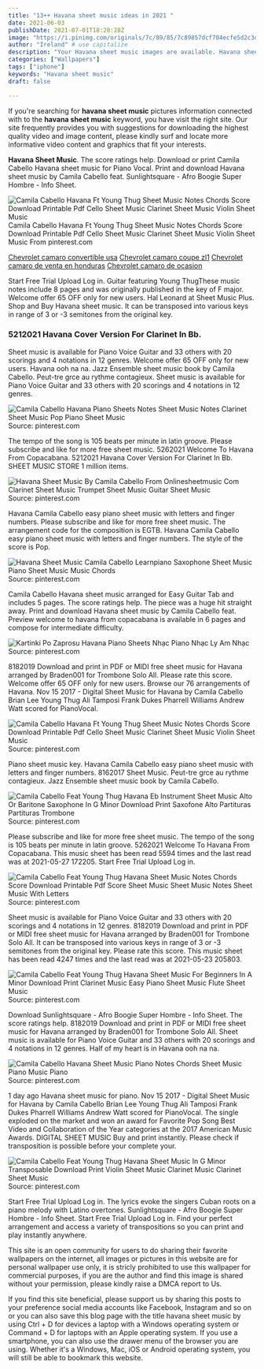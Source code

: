 ```yaml
---
title: "13++ Havana sheet music ideas in 2021 "
date: 2021-06-03
publishDate: 2021-07-01T18:20:28Z
image: "https://i.pinimg.com/originals/7c/89/85/7c89857dcf704ecfe5d2c3d0cac31e5e.gif"
author: "Ireland" # use capitalize
description: "Your Havana sheet music images are available. Havana sheet music are a topic that is being searched for and liked by netizens now. You can Find and Download the Havana sheet music files here. Download all free photos and vectors."
categories: ["Wallpapers"]
tags: ["iphone"]
keywords: "Havana sheet music"
draft: false

---
```


If you're searching for **havana sheet music** pictures information connected with to the **havana sheet music** keyword, you have visit the right  site.  Our site frequently  provides you with  suggestions  for downloading  the highest  quality video and image  content, please kindly surf and locate more informative video content and graphics  that fit your interests.

**Havana Sheet Music**. The score ratings help. Download or print Camila Cabello Havana sheet music for Piano Vocal. Print and download Havana sheet music by Camila Cabello feat. Sunlightsquare - Afro Boogie Super Hombre - Info Sheet.

![Camila Cabello Havana Ft Young Thug Sheet Music Notes Chords Score Download Printable Pdf Cello Sheet Music Clarinet Sheet Music Violin Sheet Music](https://i.pinimg.com/originals/27/31/2d/27312d4faca1014d165fd3105991c339.png "Camila Cabello Havana Ft Young Thug Sheet Music Notes Chords Score Download Printable Pdf Cello Sheet Music Clarinet Sheet Music Violin Sheet Music")
Camila Cabello Havana Ft Young Thug Sheet Music Notes Chords Score Download Printable Pdf Cello Sheet Music Clarinet Sheet Music Violin Sheet Music From pinterest.com

[Chevrolet camaro convertible usa](/chevrolet-camaro-convertible-usa/)
[Chevrolet camaro coupe zl1](/chevrolet-camaro-coupe-zl1/)
[Chevrolet camaro de venta en honduras](/chevrolet-camaro-de-venta-en-honduras/)
[Chevrolet camaro de ocasion](/chevrolet-camaro-de-ocasion/)

Start Free Trial Upload Log in. Guitar featuring Young ThugThese music notes include 8 pages and was originally published in the key of F major. Welcome offer 65 OFF only for new users. Hal Leonard at Sheet Music Plus. Shop and Buy Havana sheet music. It can be transposed into various keys in range of 3 or -3 semitones from the original key.

### 5212021 Havana Cover Version For Clarinet In Bb.

Sheet music is available for Piano Voice Guitar and 33 others with 20 scorings and 4 notations in 12 genres. Welcome offer 65 OFF only for new users. Havana ooh na na. Jazz Ensemble sheet music book by Camila Cabello. Peut-tre grce au rythme contagieux. Sheet music is available for Piano Voice Guitar and 33 others with 20 scorings and 4 notations in 12 genres.


![Camila Cabello Havana Piano Sheets Notes Sheet Music Notes Clarinet Sheet Music Pop Piano Sheet Music](https://i.pinimg.com/originals/80/89/1e/80891eb5ec3a760e181f34fe9fc5874c.png "Camila Cabello Havana Piano Sheets Notes Sheet Music Notes Clarinet Sheet Music Pop Piano Sheet Music")
Source: pinterest.com

The tempo of the song is 105 beats per minute in latin groove. Please subscribe and like for more free sheet music. 5262021 Welcome To Havana From Copacabana. 5212021 Havana Cover Version For Clarinet In Bb. SHEET MUSIC STORE 1 million items.

![Havana Sheet Music By Camila Cabello From Onlinesheetmusic Com Clarinet Sheet Music Trumpet Sheet Music Guitar Sheet Music](https://i.pinimg.com/originals/a2/71/1f/a2711f12a9d31d031dbd5f4314288a31.png "Havana Sheet Music By Camila Cabello From Onlinesheetmusic Com Clarinet Sheet Music Trumpet Sheet Music Guitar Sheet Music")
Source: pinterest.com

Havana Camila Cabello easy piano sheet music with letters and finger numbers. Please subscribe and like for more free sheet music. The arrangement code for the composition is EGTB. Havana Camila Cabello easy piano sheet music with letters and finger numbers. The style of the score is Pop.

![Havana Sheet Music Camila Cabello Learnpiano Saxophone Sheet Music Piano Sheet Music Music Chords](https://i.pinimg.com/originals/c8/a6/1b/c8a61b4f41ea796d83b885fe330c8912.png "Havana Sheet Music Camila Cabello Learnpiano Saxophone Sheet Music Piano Sheet Music Music Chords")
Source: pinterest.com

Camila Cabello Havana sheet music arranged for Easy Guitar Tab and includes 5 pages. The score ratings help. The piece was a huge hit straight away. Print and download Havana sheet music by Camila Cabello feat. Preview welcome to havana from copacabana is available in 6 pages and compose for intermediate difficulty.

![Kartinki Po Zaprosu Havana Piano Sheets Nhạc Piano Nhạc Ly Am Nhạc](https://i.pinimg.com/originals/af/b1/d1/afb1d1d0c7bbe9165ee1d43503c72f4a.png "Kartinki Po Zaprosu Havana Piano Sheets Nhạc Piano Nhạc Ly Am Nhạc")
Source: pinterest.com

8182019 Download and print in PDF or MIDI free sheet music for Havana arranged by Braden001 for Trombone Solo All. Please rate this score. Welcome offer 65 OFF only for new users. Browse our 76 arrangements of Havana. Nov 15 2017 - Digital Sheet Music for Havana by Camila Cabello Brian Lee Young Thug Ali Tamposi Frank Dukes Pharrell Williams Andrew Watt scored for PianoVocal.

![Camila Cabello Havana Ft Young Thug Sheet Music Notes Chords Score Download Printable Pdf Cello Sheet Music Clarinet Sheet Music Violin Sheet Music](https://i.pinimg.com/originals/27/31/2d/27312d4faca1014d165fd3105991c339.png "Camila Cabello Havana Ft Young Thug Sheet Music Notes Chords Score Download Printable Pdf Cello Sheet Music Clarinet Sheet Music Violin Sheet Music")
Source: pinterest.com

Piano sheet music key. Havana Camila Cabello easy piano sheet music with letters and finger numbers. 8162017 Sheet Music. Peut-tre grce au rythme contagieux. Jazz Ensemble sheet music book by Camila Cabello.

![Camila Cabello Feat Young Thug Havana Eb Instrument Sheet Music Alto Or Baritone Saxophone In G Minor Download Print Saxofone Alto Partituras Partituras Trombone](https://i.pinimg.com/originals/db/70/a6/db70a6ebfc0cab6967d85a666e86e4d1.gif "Camila Cabello Feat Young Thug Havana Eb Instrument Sheet Music Alto Or Baritone Saxophone In G Minor Download Print Saxofone Alto Partituras Partituras Trombone")
Source: pinterest.com

Please subscribe and like for more free sheet music. The tempo of the song is 105 beats per minute in latin groove. 5262021 Welcome To Havana From Copacabana. This music sheet has been read 5594 times and the last read was at 2021-05-27 172205. Start Free Trial Upload Log in.

![Camila Cabello Feat Young Thug Havana Sheet Music Notes Chords Score Download Printable Pdf Score Sheet Music Sheet Music Notes Sheet Music With Letters](https://i.pinimg.com/originals/b4/bf/0a/b4bf0abbee3f3b9a7c38876442ee9aeb.png "Camila Cabello Feat Young Thug Havana Sheet Music Notes Chords Score Download Printable Pdf Score Sheet Music Sheet Music Notes Sheet Music With Letters")
Source: pinterest.com

Sheet music is available for Piano Voice Guitar and 33 others with 20 scorings and 4 notations in 12 genres. 8182019 Download and print in PDF or MIDI free sheet music for Havana arranged by Braden001 for Trombone Solo All. It can be transposed into various keys in range of 3 or -3 semitones from the original key. Please rate this score. This music sheet has been read 4247 times and the last read was at 2021-05-23 205803.

![Camila Cabello Feat Young Thug Havana Sheet Music For Beginners In A Minor Download Print Clarinet Music Easy Piano Sheet Music Flute Sheet Music](https://i.pinimg.com/474x/86/17/3a/86173a0f2c7beee3dc0088e818f99902.jpg "Camila Cabello Feat Young Thug Havana Sheet Music For Beginners In A Minor Download Print Clarinet Music Easy Piano Sheet Music Flute Sheet Music")
Source: pinterest.com

Download Sunlightsquare - Afro Boogie Super Hombre - Info Sheet. The score ratings help. 8182019 Download and print in PDF or MIDI free sheet music for Havana arranged by Braden001 for Trombone Solo All. Sheet music is available for Piano Voice Guitar and 33 others with 20 scorings and 4 notations in 12 genres. Half of my heart is in Havana ooh na na.

![Camila Cabello Havana Sheet Music Piano Notes Chords Sheet Music Piano Music Piano](https://i.pinimg.com/736x/b8/0e/3c/b80e3c980afb0e3e8fdfdbe9cb694791.jpg "Camila Cabello Havana Sheet Music Piano Notes Chords Sheet Music Piano Music Piano")
Source: pinterest.com

1 day ago Havana sheet music for piano. Nov 15 2017 - Digital Sheet Music for Havana by Camila Cabello Brian Lee Young Thug Ali Tamposi Frank Dukes Pharrell Williams Andrew Watt scored for PianoVocal. The single exploded on the market and won an award for Favorite Pop Song Best Video and Collaboration of the Year categories at the 2017 American Music Awards. DIGITAL SHEET MUSIC Buy and print instantly. Please check if transposition is possible before your complete your.

![Camila Cabello Feat Young Thug Havana Sheet Music In G Minor Transposable Download Print Violin Sheet Music Clarinet Music Clarinet Sheet Music](https://i.pinimg.com/originals/7c/89/85/7c89857dcf704ecfe5d2c3d0cac31e5e.gif "Camila Cabello Feat Young Thug Havana Sheet Music In G Minor Transposable Download Print Violin Sheet Music Clarinet Music Clarinet Sheet Music")
Source: pinterest.com

Start Free Trial Upload Log in. The lyrics evoke the singers Cuban roots on a piano melody with Latino overtones. Sunlightsquare - Afro Boogie Super Hombre - Info Sheet. Start Free Trial Upload Log in. Find your perfect arrangement and access a variety of transpositions so you can print and play instantly anywhere.

This site is an open community for users to do sharing their favorite wallpapers on the internet, all images or pictures in this website are for personal wallpaper use only, it is stricly prohibited to use this wallpaper for commercial purposes, if you are the author and find this image is shared without your permission, please kindly raise a DMCA report to Us.

If you find this site beneficial, please support us by sharing this posts to your preference social media accounts like Facebook, Instagram and so on or you can also save this blog page with the title havana sheet music by using Ctrl + D for devices a laptop with a Windows operating system or Command + D for laptops with an Apple operating system. If you use a smartphone, you can also use the drawer menu of the browser you are using. Whether it's a Windows, Mac, iOS or Android operating system, you will still be able to bookmark this website.
